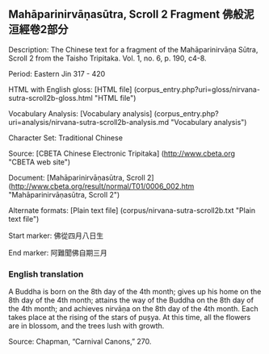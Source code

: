 ## Mahāparinirvāṇasūtra, Scroll 2 Fragment 佛般泥洹經卷2部分

Description: The Chinese text for a fragment of the Mahāparinirvāṇa Sūtra, Scroll 2 from the Taisho Tripitaka. 
Vol. 1, no. 6, p. 190, c4-8.

Period: Eastern Jin 317 - 420

HTML with English gloss: [HTML file] (corpus_entry.php?uri=gloss/nirvana-sutra-scroll2b-gloss.html "HTML file")

Vocabulary Analysis: [Vocabulary analysis] (corpus_entry.php?uri=analysis/nirvana-sutra-scroll2b-analysis.md "Vocabulary analysis")

Character Set: Traditional Chinese

Source: [CBETA Chinese Electronic Tripitaka] (http://www.cbeta.org "CBETA web site")

Document: [Mahāparinirvāṇasūtra, Scroll 2] (http://www.cbeta.org/result/normal/T01/0006_002.htm "Mahāparinirvāṇasūtra, Scroll 2")

Alternate formats: [Plain text file] (corpus/nirvana-sutra-scroll2b.txt "Plain text file")

Start marker: 佛從四月八日生

End marker: 阿難聞佛自期三月

### English translation

A Buddha is born on the 8th day of the 4th month; gives up his home on the 8th day of the 4th month; attains the way of the Buddha on the 8th day of the 4th month; and achieves nirvāṇa on the 8th day of the 4th month. Each takes place at the rising of the stars of puṣya. At this time, all the flowers are in blossom, and the trees lush with growth.

Source: Chapman, “Carnival Canons,” 270.
